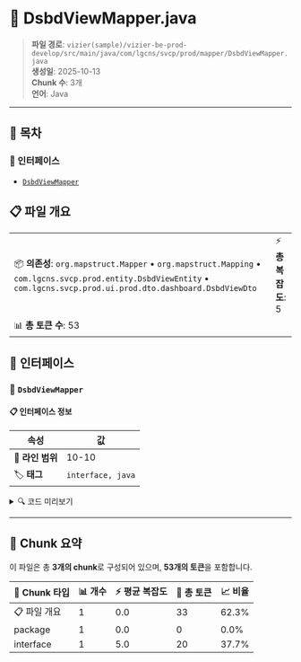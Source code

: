 # 📄 DsbdViewMapper.java

> **파일 경로**: `vizier(sample)/vizier-be-prod-develop/src/main/java/com/lgcns/svcp/prod/mapper/DsbdViewMapper.java`  
> **생성일**: 2025-10-13  
> **Chunk 수**: 3개  
> **언어**: Java
---

## 📑 목차

### 🔌 인터페이스
- [`DsbdViewMapper`](#interface-dsbdviewmapper)


## 📋 파일 개요

| | |
|--|--|
| 📦 **의존성**: `org.mapstruct.Mapper` • `org.mapstruct.Mapping` • `com.lgcns.svcp.prod.entity.DsbdViewEntity` • `com.lgcns.svcp.prod.ui.prod.dto.dashboard.DsbdViewDto` | ⚡ **총 복잡도**: 5 |
| 📊 **총 토큰 수**: 53 |  |




## 🔌 인터페이스

### <a id="interface-dsbdviewmapper"></a>🔌 `DsbdViewMapper`


#### 📋 인터페이스 정보

| 속성 | 값 |
|------|----|
| 📍 **라인 범위** | 10-10 |
| 🏷️ **태그** | `interface, java` |
<details>
<summary>🔍 코드 미리보기</summary>

```java
public interface DsbdViewMapper {
	@Mapping(target = "sortValue", source = "entity.dsbdViewSortNo")
	@Mapping(target = "dsbdViewDscrCntn", source = "entity.dsbdViewDscr")
	DsbdViewDto entityToDto(DsbdViewEntity entity);
}...
```

**Chunk 정보**
- 🆔 **ID**: `5bdcd8160ba5`
- 📊 **토큰**: 20

</details>

---




## 🧩 Chunk 요약

이 파일은 총 **3개의 chunk**로 구성되어 있으며, **53개의 토큰**을 포함합니다.

| 🧩 Chunk 타입 | 📊 개수 | ⚡ 평균 복잡도 | 📝 총 토큰 | 📈 비율 |
|---------------|--------|-------------|----------|--------|
| 📋 파일 개요 | 1 | 0.0 | 33 | 62.3% |
| package | 1 | 0.0 | 0 | 0.0% |
| interface | 1 | 5.0 | 20 | 37.7% |


